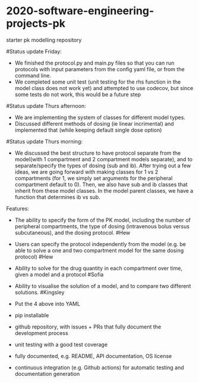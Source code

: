 # 2020-software-engineering-projects-pk
starter pk modelling repository

#Status update Friday:
- We finished the protocol.py and main.py files so that you can run 
protocols with input parameters from the config yaml file, or from the 
command line.
- We completed some unit test (unit testing for the rhs function in the 
model class does not work yet) and attempted to use codecov, but since 
some tests do not work, this would be a future step 


#Status update Thurs afternoon: 
- We are implementing the system of classes for different model types. 
- Discussed different methods of dosing (ie linear incrimental) and implemented that 
(while keeping default single dose option)
 
#Status update Thurs morning: 
- We discussed the best structure to have protocol separate from the model(with 1 
compartment and 2 compartment models separate), and to 
separate/specify the types of dosing (sub and ib). After trying out a few ideas, we are 
going forward with making classes for 1 vs 2 compartments (for 1, we simply set 
arguments for the peripheral compartment default to 0). Then, we also have sub and ib 
classes that inherit from these model classes. In the model parent classes, we have a 
function that determines ib vs sub. 


Features: 
- The ability to specify the form of the PK model, including the number of peripheral compartments, the type of dosing (intravenous bolus versus subcutaneous), and the dosing protocol. #Hew

- Users can specify the protocol independently from the model (e.g. be able to solve a one and two compartment model for the same dosing protocol) #Hew

- Ability to solve for the drug quantity in each compartment over time, 
given a model and a protocol #Sofia

- Ability to visualise the solution of a model, and to compare two different solutions. #Kingsley

- Put the 4 above into YAML 

- pip installable

- github repository, with issues + PRs that fully document the development process

- unit testing with a good test coverage

- fully documented, e.g. README, API documentation, OS license

- continuous integration (e.g. Github actions) for automatic testing and documentation generation
